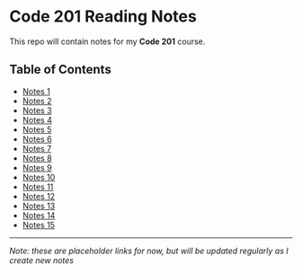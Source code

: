 # Code 201 Reading Notes

This repo will contain notes for my **Code 201** course.

## Table of Contents

- [Notes 1](https://brody-rebne.github.io/reading-notes/notes1)
- [Notes 2](https://brody-rebne.github.io/reading-notes/notes1)
- [Notes 3](https://brody-rebne.github.io/reading-notes/notes1)
- [Notes 4](https://brody-rebne.github.io/reading-notes/notes1)
- [Notes 5](https://brody-rebne.github.io/reading-notes/notes1)
- [Notes 6](https://brody-rebne.github.io/reading-notes/notes1)
- [Notes 7](https://brody-rebne.github.io/reading-notes/notes1)
- [Notes 8](https://brody-rebne.github.io/reading-notes/notes1)
- [Notes 9](https://brody-rebne.github.io/reading-notes/notes1)
- [Notes 10](https://brody-rebne.github.io/reading-notes/notes1)
- [Notes 11](https://brody-rebne.github.io/reading-notes/notes1)
- [Notes 12](https://brody-rebne.github.io/reading-notes/notes1)
- [Notes 13](https://brody-rebne.github.io/reading-notes/notes1)
- [Notes 14](https://brody-rebne.github.io/reading-notes/notes1)
- [Notes 15](https://brody-rebne.github.io/reading-notes/notes1)

---

*Note: these are placeholder links for now, but will be updated regularly as I create new notes*
